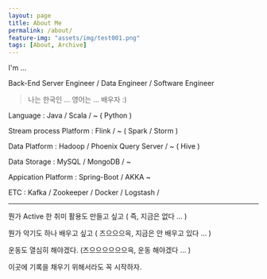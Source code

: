 ```yaml
---
layout: page
title: About Me
permalink: /about/
feature-img: "assets/img/test001.png"
tags: [About, Archive]
---
```


I'm ...

Back-End Server Engineer / Data Engineer / Software Engineer

> 나는 한국인 ... 영어는 ... 배우자 :)

Language : Java / Scala / ~ ( Python )

Stream process Platform : Flink / ~ ( Spark / Storm )

Data Platform : Hadoop / Phoenix Query Server / ~ ( Hive )

Data Storage : MySQL / MongoDB / ~

Appication Platform : Spring-Boot / AKKA ~

ETC : Kafka / Zookeeper / Docker / Logstash / 

<hr/>

뭔가 Active 한 취미 활용도 만들고 싶고 ( 즉, 지금은 없다 ... )

뭔가 악기도 하나 배우고 싶고 ( 즈으으으윽, 지금은 안 배우고 있다 ... )

운동도 열심히 해야겠다. (즈으으으으으으윽, 운동 해야겠다 ... )

이곳에 기록을 채우기 위해서라도 꼭 시작하자.
